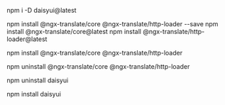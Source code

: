 npm i -D daisyui@latest
 
npm install @ngx-translate/core @ngx-translate/http-loader --save
npm install @ngx-translate/core@latest
npm install @ngx-translate/http-loader@latest

npm install @ngx-translate/core @ngx-translate/http-loader
 
npm uninstall @ngx-translate/core @ngx-translate/http-loader

npm uninstall daisyui


npm install daisyui
